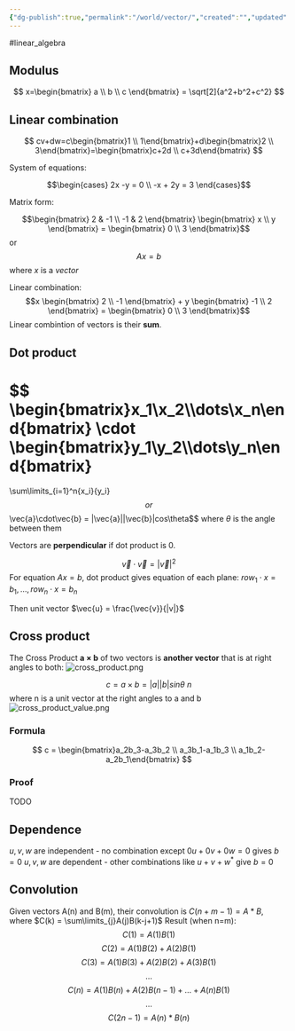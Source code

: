```yaml
---
{"dg-publish":true,"permalink":"/world/vector/","created":"","updated":""}
---
```


#linear_algebra 
## Modulus

$$
x=\begin{bmatrix} a \\ b \\ c \end{bmatrix} = \sqrt[2]{a^2+b^2+c^2}
$$
## Linear combination

$$
cv+dw=c\begin{bmatrix}1 \\ 1\end{bmatrix}+d\begin{bmatrix}2 \\ 3\end{bmatrix}=\begin{bmatrix}c+2d \\ c+3d\end{bmatrix}
$$


System of equations:

$$\begin{cases} 2x -y = 0 \\ -x + 2y = 3 \end{cases}$$

Matrix form:

$$\begin{bmatrix} 2 & -1 \\ -1 & 2 \end{bmatrix} \begin{bmatrix} x  \\ y \end{bmatrix} = \begin{bmatrix} 0 \\ 3 \end{bmatrix}$$
or 
$$Ax = b$$
where $x$ is a *vector*

Linear combination:
$$x \begin{bmatrix} 2 \\ -1 \end{bmatrix} + y \begin{bmatrix} -1 \\ 2 \end{bmatrix} = \begin{bmatrix} 0 \\ 3 \end{bmatrix}$$
Linear combintion of vectors is their **sum**.

## Dot product
$$
\begin{bmatrix}x_1\\x_2\\\dots\\x_n\end{bmatrix}
\cdot
\begin{bmatrix}y_1\\y_2\\\dots\\y_n\end{bmatrix}
=
\sum\limits_{i=1}^n{x_i}{y_i}
$$
or
$$\vec{a}\cdot\vec{b} = |\vec{a}||\vec{b}|cos\theta$$
where $\theta$ is the angle between them

Vectors are **perpendicular** if dot product is 0.

$$\vec{v}\cdot\vec{v} = |\vec{v}|^2$$
For equation $Ax=b$, dot product gives equation of each plane: $row_1\cdot{x}=b_1,\dots,row_n\cdot{x}=b_n$

Then unit vector $\vec{u} = \frac{\vec{v}}{|v|}$

## Cross product
The Cross Product **a × b** of two vectors is **another vector** that is at right angles to both:
![cross_product.png](/img/user/Files/cross_product.png)

$$c = a \times b = |a||b|sin{\theta}\:n$$
where n is a unit vector at the right angles to a and b
![cross_product_value.png](/img/user/Files/cross_product_value.png)

### Formula
$$
c = \begin{bmatrix}a_2b_3-a_3b_2 \\ a_3b_1-a_1b_3 \\ a_1b_2-a_2b_1\end{bmatrix}
$$

### Proof
TODO

## Dependence

$u,v,w$ are independent - no combination except $0u + 0v + 0w = 0$ gives $b=0$
$u,v,w$ are dependent - other combinations like $u + v + w^*$ give $b=0$

## Convolution

Given vectors A(n) and B(m), their convolution is $C(n+m-1) = A*B$, where $C(k) = \sum\limits_{j}A(j)B(k-j+1)$
Result (when n=m):
$$
C(1) = A(1)B(1)
$$
$$
C(2) = A(1)B(2) + A(2)B(1)
$$
$$
C(3) = A(1)B(3) + A(2)B(2) + A(3)B(1)
$$
$$
\dots
$$
$$C(n) = A(1)B(n) + A(2)B(n-1) + \dots + A(n)B(1)$$
$$
\dots
$$
$$
C(2n-1) = A(n)*B(n)
$$
